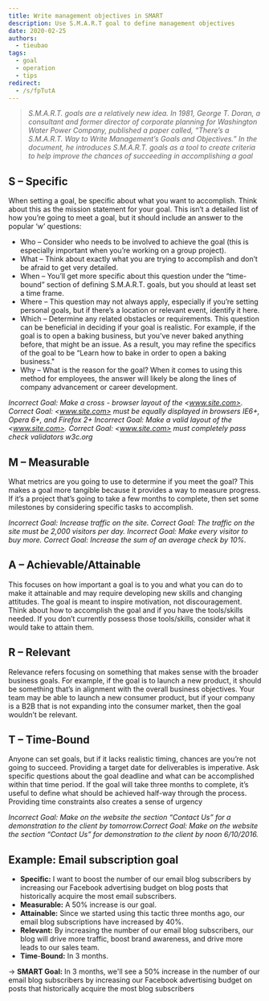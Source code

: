 ```yaml
---
title: Write management objectives in SMART
description: Use S.M.A.R.T goal to define management objectives
date: 2020-02-25
authors:
  - tieubao
tags:
  - goal
  - operation
  - tips
redirect:
  - /s/fpTutA
---
```


> _S.M.A.R.T. goals are a relatively new idea. In 1981, George T. Doran, a consultant and former director of corporate planning for Washington Water Power Company, published a paper called, “There’s a S.M.A.R.T. Way to Write Management’s Goals and Objectives.” In the document, he introduces S.M.A.R.T. goals as a tool to create criteria to help improve the chances of succeeding in accomplishing a goal_

## S – Specific

When setting a goal, be specific about what you want to accomplish. Think about this as the mission statement for your goal. This isn’t a detailed list of how you’re going to meet a goal, but it should include an answer to the popular ‘w’ questions:

- Who – Consider who needs to be involved to achieve the goal (this is especially important when you’re working on a group project).
- What – Think about exactly what you are trying to accomplish and don’t be afraid to get very detailed.
- When – You’ll get more specific about this question under the “time-bound” section of defining S.M.A.R.T. goals, but you should at least set a time frame.
- Where – This question may not always apply, especially if you’re setting personal goals, but if there’s a location or relevant event, identify it here.
- Which – Determine any related obstacles or requirements. This question can be beneficial in deciding if your goal is realistic. For example, if the goal is to open a baking business, but you’ve never baked anything before, that might be an issue. As a result, you may refine the specifics of the goal to be “Learn how to bake in order to open a baking business."
- Why – What is the reason for the goal? When it comes to using this method for employees, the answer will likely be along the lines of company advancement or career development.

_Incorrect Goal: Make a cross - browser layout of the <www.site.com>. Correct Goal: <www.site.com> must be equally displayed in browsers IE6+, Opera 6+, and Firefox 2+_
_Incorrect Goal: Make a valid layout of the <www.site.com>. Correct Goal: <www.site.com> must completely pass check validators w3c.org_

## M – Measurable

What metrics are you going to use to determine if you meet the goal? This makes a goal more tangible because it provides a way to measure progress. If it’s a project that’s going to take a few months to complete, then set some milestones by considering specific tasks to accomplish.

_Incorrect Goal: Increase traffic on the site. Correct Goal: The traffic on the site must be 2,000 visitors per day. Incorrect Goal: Make every visitor to buy more. Correct Goal: Increase the sum of an average check by 10%._

## A – Achievable/Attainable

This focuses on how important a goal is to you and what you can do to make it attainable and may require developing new skills and changing attitudes. The goal is meant to inspire motivation, not discouragement. Think about how to accomplish the goal and if you have the tools/skills needed. If you don’t currently possess those tools/skills, consider what it would take to attain them.

## R – Relevant

Relevance refers focusing on something that makes sense with the broader business goals. For example, if the goal is to launch a new product, it should be something that’s in alignment with the overall business objectives. Your team may be able to launch a new consumer product, but if your company is a B2B that is not expanding into the consumer market, then the goal wouldn’t be relevant.

## T – Time-Bound

Anyone can set goals, but if it lacks realistic timing, chances are you’re not going to succeed. Providing a target date for deliverables is imperative. Ask specific questions about the goal deadline and what can be accomplished within that time period. If the goal will take three months to complete, it’s useful to define what should be achieved half-way through the process. Providing time constraints also creates a sense of urgency

_Incorrect Goal: Make on the website the section “Contact Us” for a demonstration to the client by tomorrow.Correct Goal: Make on the website the section “Contact Us” for demonstration to the client by noon 6/10/2016._

## Example: Email subscription goal

- **Specific:** I want to boost the number of our email blog subscribers by increasing our Facebook advertising budget on blog posts that historically acquire the most email subscribers.
- **Measurable:** A 50% increase is our goal.
- **Attainable:** Since we started using this tactic three months ago, our email blog subscriptions have increased by 40%.
- **Relevant:** By increasing the number of our email blog subscribers, our blog will drive more traffic, boost brand awareness, and drive more leads to our sales team.
- **Time**-**Bound:** In 3 months.

→ **SMART Goal:** In 3 months, we'll see a 50% increase in the number of our email blog subscribers by increasing our Facebook advertising budget on posts that historically acquire the most blog subscribers
